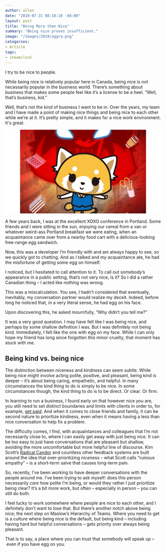 ```yaml
---
author: allen
date: "2019-07-31 08:10:10 -08:00"
layout: post
title: "Being More than Nice"
summary: "Being nice proves insufficient."
image: "/images/2019/aggro.png"
categories:
- Article
tags:
- steamclock
---
```


I try to be nice to people.

While being nice is relatively popular here in Canada, being nice is not necessarily popular in the business world. There’s something about business that makes some people feel like it’s a license to be a heel. “Well, that’s business, kid.”

Well, that’s not the kind of business I want to be in. Over the years, my team and I have made a point of making nice things and being nice to each other while we’re at it. It’s pretty simple, and it makes for a nice work environment. It's great.

<img src="/images/2019/aggro.png">

A few years back, I was at the excellent XOXO conference in Portland. Some friends and I were sitting in the sun, enjoying our cereal from a van or whatever weird-ass Portland breakfast we were eating, when an acquaintance came over from a nearby food cart with a delicious-looking free-range egg sandwich.

Now, this was a developer I’m friendly with and am always happy to see, so we quickly got to chatting. And as I talked and my acquaintance ate, he had the misfortune of getting some egg on himself.

I noticed, but I hesitated to call attention to it. To call out somebody’s appearance in a public setting, that’s not very nice, is it? So I did a rather Canadian thing – I acted like nothing was wrong.

This was a miscalculation. You see, I hadn’t considered that eventually, inevitably, my conversation partner would realize my deceit. Indeed, before long he noticed that, in a very literal sense, he had egg on his face.

Upon discovering this, he asked mournfully, “Why didn’t you tell me?”

It was a very good question. I may have felt like I was being nice, and perhaps by some shallow definition I was. But I was definitely not being kind. Immediately, I felt like the one with egg on my face. While I can only hope my friend has long since forgotten this minor cruelty, that moment has stuck with me.

## Being kind vs. being nice
The distinction between niceness and kindness can seem subtle. While being nice might involve acting polite, positive, and pleasant, being kind is deeper – it’s about being caring, empathetic, and helpful. In many circumstances the kind thing to do is simply to be nice. In some circumstances though, the kind thing to do is to be direct. Or clear. Or firm.

In learning to run a business, I found early on that however nice you are, you still need to set distinct boundaries and limits with clients in order to, for example, [get paid](https://allenpike.com/2016/getting-paid-receivables). And when it comes to close friends and family, it can be second nature to prioritize kindness, even when it means having a less than nice conversation to help fix a problem.

The difficulty comes, I find, with acquaintances and colleagues that I’m not necessarily close to, where I can easily get away with just being nice. It can be too easy to just have conversations that are pleasant but shallow, avoiding the more uncomfortable but more helpful line of discourse. Kim Scott’s [Radical Candor](https://www.amazon.ca/dp/B01KTIEFEE/ref=dp-kindle-redirect) and countless other feedback systems are built around the idea that over-prioritizing niceness – what Scott calls “ruinous empathy” – is a short-term salve that causes long-term pain.

So, recently, I’ve been working to have deeper conversations with the people around me. I’ve been trying to ask myself: does this person necessarily *care* how polite I’m being, or would they rather I just prioritize being clear? It’s a bit more work, but often – especially in person – you can still do both.

I feel lucky to work somewhere where people are nice to each other, and I definitely don’t want to lose that. But there’s another notch above being nice; the next step on Maslow’s Hierarchy of Teams. Where you need to get is a culture where being nice is the default, but being kind – including having hard but helpful conversations – gets priority over always being pleasant.

That is to say, a place where you can trust that somebody will speak up – even if you have egg on you.
